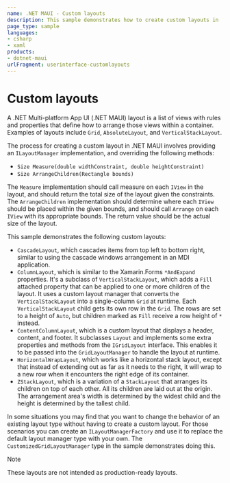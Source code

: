```yaml
---
name: .NET MAUI - Custom layouts
description: This sample demonstrates how to create custom layouts in .NET MAUI.
page_type: sample
languages:
- csharp
- xaml
products:
- dotnet-maui
urlFragment: userinterface-customlayouts
---
```


# Custom layouts

A .NET Multi-platform App UI (.NET MAUI) layout is a list of views with rules and properties that define how to arrange those views within a container. Examples of layouts include `Grid`, `AbsoluteLayout`, and `VerticalStackLayout`.

The process for creating a custom layout in .NET MAUI involves providing an `ILayoutManager` implementation, and overriding the following methods:

- `Size Measure(double widthConstraint, double heightConstraint)`
- `Size ArrangeChildren(Rectangle bounds)`

The `Measure` implementation should call measure on each `IView` in the layout, and should return the total size of the layout given the constraints. The `ArrangeChildren` implementation should determine where each `IView` should be placed within the given bounds, and should call `Arrange` on each `IView` with its appropriate bounds. The return value should be the actual size of the layout.

This sample demonstrates the following custom layouts:

- `CascadeLayout`, which cascades items from top left to bottom right, similar to using the cascade windows arrangement in an MDI application.
- `ColumnLayout`, which is similar to the Xamarin.Forms `*AndExpand` properties. It's a subclass of `VerticalStackLayout`, which adds a `Fill` attached property that can be applied to one or more children of the layout. It uses a custom layout manager that converts the `VerticalStackLayout` into a single-column `Grid` at runtime. Each `VerticalStackLayout` child gets its own row in the `Grid`. The rows are set to a height of `Auto`, but children marked as `Fill` receive a row height of `*` instead.
- `ContentColumnLayout`, which is a custom layout that displays a header, content, and footer. It subclasses `Layout` and implements some extra properties and methods from the `IGridLayout` interface. This enables it to be passed into the `GridLayoutManager` to handle the layout at runtime.
- `HorizontalWrapLayout`, which works like a horizontal stack layout, except that instead of extending out as far as it needs to the right, it will wrap to a new row when it encounters the right edge of its container.
- `ZStackLayout`, which is a variation of a `StackLayout` that arranges its children on top of each other. All its children are laid out at the origin. The arrangement area's width is determined by the widest child and the height is determined by the tallest child.

In some situations you may find that you want to change the behavior of an existing layout type without having to create a custom layout. For those scenarios you can create an `ILayoutManagerFactory` and use it to replace the default layout manager type with your own. The `CustomizedGridLayoutManager` type in the sample demonstrates doing this.

> [!NOTE]
> These layouts are not intended as production-ready layouts.
